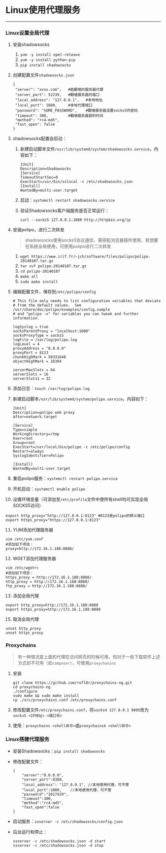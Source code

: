 # Linux使用代理服务

---

### Linux设置全局代理

1. 安装shadowsocks

   1. `yum -y install epel-release`
   2. `yum -y install python-pip`
   3. `pip install shadowsocks`

2. 创建配置文件`shadowsocks.json`

   ```shell
   {
   	"server": "xxxx.com",	#能翻墙的服务器代理
   	"server_port": 52239,	#翻墙服务器的端口
   	"local_address": "127.0.0.1",	#本地地址
   	"local_port": 1080,		#本地代理端口
   	"password": "SOME_PASSWORD",	#翻墙服务器设置socks5的密码
   	"timeout": 300,			#翻墙服务器超时时间
   	"method": "rc4-md5",
   	"fast_open": false
   }
   ```

3. shadowsocks配置自启动：

   1. 新建启动脚本文件`/usr/lib/systemd/system/shadowsocks.service`，内容如下：

      ```shell
      [Unit]
      Description=Shadowsocks
      [Service]
      TimeoutStartSec=0
      ExecStart=/usr/bin/sslocal -c /etc/shadowsocks.json
      [Install]
      WantedBy=multi-user.target
      ```

   2. 启动：`systemctl restart shadowsocks.service`

   3. 验证Shadowsocks客户端服务是否正常运行：

      `curl --socks5 127.0.0.1:1080 http://httpbin.org/ip`

4. 安装polipo，进行二次转发

   > shadowsocks使用socks5协议通信，需搭配浏览器插件使用，若想要在系统全局使用，可使用polipo进行二次转发

   1. `wget https://www.irif.fr/~jch/software/files/polipo/polipo-20140107.tar.gz`
   2. `tar xvf polipo-20140107.tar.gz`
   3. `cd polipo-20140107`
   4. `make all`
   5. `sudo make install`

5. 编辑配置文件，保存到`/etc/polipo/config`

   ```shell
   # This file only needs to list configuration variables that deviate
   # from the default values.  See /usr/share/doc/polipo/examples/config.sample
   # and "polipo -v" for variables you can tweak and further information.
    
   logSyslog = true
   socksParentProxy = "localhost:1080"
   socksProxyType = socks5
   logFile = /var/log/polipo.log
   logLevel = 4
   proxyAddress = "0.0.0.0"
   proxyPort = 8123
   chunkHighMark = 50331648
   objectHighMark = 16384
   
   serverMaxSlots = 64
   serverSlots = 16
   serverSlots1 = 32
   ```

6. 添加日志：`touch /var/log/polipo.log`

7. 新建启动脚本`/usr/lib/systemd/system/polipo.service`，内容如下：

   ```shell
   [Unit]
   Description=polipo web proxy
   After=network.target
   
   [Service]
   Type=simple
   WorkingDirectory=/tmp
   User=root
   Group=root
   ExecStart=/usr/local/bin/polipo -c /etc/polipo/config
   Restart=always
   SyslogIdentifier=Polipo
   
   [Install]
   WantedBy=multi-user.target
   ```

8. 重启polipo服务：`systemctl restart polipo.service`

9. 开机启动：`systemctl enable polipo`

10. 设置环境变量（可添加至`/etc/profile`文件中使所有shell均可实现全局SOCKS5访问）

  ```shell
  export http_proxy="http://127.0.0.1:8123"	#8123是polipo的默认端口
  export https_proxy="https://127.0.0.1:8123"
  ```

11. YUM添加代理服务器

```shell
vim /etc/yum.conf
#添加如下项目：　　
proxy=http://172.16.1.188:8888/
```
12. WGET添加代理服务器

```shell
vim /etc/wgetrc
#添加如下项目：
https_proxy = http://172.16.1.188:8888/
http_proxy = http://172.16.1.188:8888/
ftp_proxy = http://172.16.1.188:8888/
```
13. 添加全局代理

```shell
export http_proxy=http://172.16.1.188:8888
export https_proxy=http://172.16.1.188:8888
```
15. 取消全局代理

```shell
unset http_proxy
unset https_proxy
```

### Proxychains

> 有一种情况是上面的代理在访问网页的时候可用，但对于一些下载软件上述方式却不可用（如`composer`），可使用`proxychanins`

1. 安装

   ```shell
   git clone https://github.com/rofl0r/proxychains-ng.git
   cd proxychains-ng
   ./configure
   sudo make && sudo make install
   cp ./src/proxychains.conf /etc/proxychains.conf
   ```

2. 修改配置文件`/etc/proxychains.conf`，将`socks4 127.0.0.1 9095`改为`socks5 <IP地址> <端口号>`

3. 使用：`proxychains <shell命令>`或`proxychains4 <shell命令>`

### Linux搭建代理服务

- 安装Shadowsocks：`pip install shadowsocks`

- 修改配置文件：

  ```shell
  {
      "server":"0.0.0.0",
      "server_port":8388,
      "local_address": "127.0.0.1",	//本地使用代理，可不管
      "local_port":1080,	//本地使用代理，可不管
      "password":"2017429",
      "timeout":300,
      "method":"rc4-md5",
      "fast_open":false
  }
  ```

- 启动服务：`ssserver -c /etc/shadowsocks/config.json`

- 后台运行和停止：

  ```shell
  ssserver -c /etc/shadowsocks.json -d start
  ssserver -c /etc/shadowsocks.json -d stop
  ```